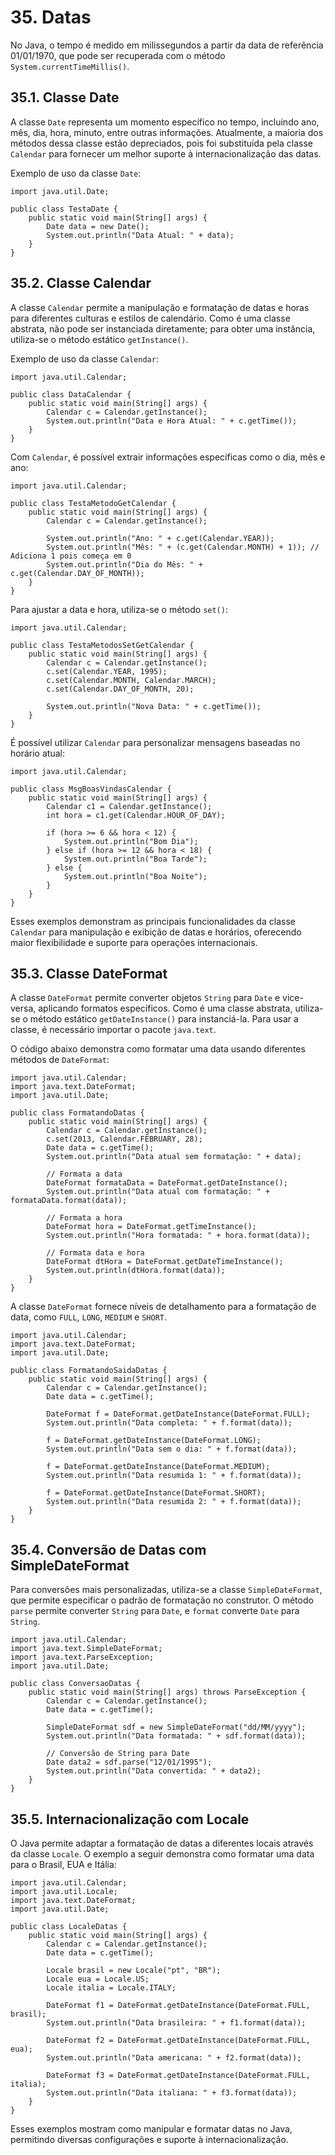 # 35. Datas

No Java, o tempo é medido em milissegundos a partir da data de referência 01/01/1970, que pode ser recuperada com o método `System.currentTimeMillis()`.

## 35.1. Classe Date

A classe `Date` representa um momento específico no tempo, incluindo ano, mês, dia, hora, minuto, entre outras informações. Atualmente, a maioria dos métodos dessa classe estão depreciados, pois foi substituída pela classe `Calendar` para fornecer um melhor suporte à internacionalização das datas.

Exemplo de uso da classe `Date`:

```
import java.util.Date;

public class TestaDate {
    public static void main(String[] args) {
        Date data = new Date();
        System.out.println("Data Atual: " + data);
    }
}
```

## 35.2. Classe Calendar

A classe `Calendar` permite a manipulação e formatação de datas e horas para diferentes culturas e estilos de calendário. Como é uma classe abstrata, não pode ser instanciada diretamente; para obter uma instância, utiliza-se o método estático `getInstance()`.

Exemplo de uso da classe `Calendar`:

```
import java.util.Calendar;

public class DataCalendar {
    public static void main(String[] args) {
        Calendar c = Calendar.getInstance();
        System.out.println("Data e Hora Atual: " + c.getTime());
    }
}
```

Com `Calendar`, é possível extrair informações específicas como o dia, mês e ano:

```
import java.util.Calendar;

public class TestaMetodoGetCalendar {
    public static void main(String[] args) {
        Calendar c = Calendar.getInstance();
        
        System.out.println("Ano: " + c.get(Calendar.YEAR));
        System.out.println("Mês: " + (c.get(Calendar.MONTH) + 1)); // Adiciona 1 pois começa em 0
        System.out.println("Dia do Mês: " + c.get(Calendar.DAY_OF_MONTH));
    }
}
```

Para ajustar a data e hora, utiliza-se o método `set()`:

```
import java.util.Calendar;

public class TestaMetodosSetGetCalendar {
    public static void main(String[] args) {
        Calendar c = Calendar.getInstance();
        c.set(Calendar.YEAR, 1995);
        c.set(Calendar.MONTH, Calendar.MARCH);
        c.set(Calendar.DAY_OF_MONTH, 20);

        System.out.println("Nova Data: " + c.getTime());
    }
}
```

É possível utilizar `Calendar` para personalizar mensagens baseadas no horário atual:

```
import java.util.Calendar;

public class MsgBoasVindasCalendar {
    public static void main(String[] args) {
        Calendar c1 = Calendar.getInstance();
        int hora = c1.get(Calendar.HOUR_OF_DAY);

        if (hora >= 6 && hora < 12) {
            System.out.println("Bom Dia");
        } else if (hora >= 12 && hora < 18) {
            System.out.println("Boa Tarde");
        } else {
            System.out.println("Boa Noite");
        }
    }
}
```

Esses exemplos demonstram as principais funcionalidades da classe `Calendar` para manipulação e exibição de datas e horários, oferecendo maior flexibilidade e suporte para operações internacionais.

## 35.3. Classe DateFormat

A classe `DateFormat` permite converter objetos `String` para `Date` e vice-versa, aplicando formatos específicos. Como é uma classe abstrata, utiliza-se o método estático `getDateInstance()` para instanciá-la. Para usar a classe, é necessário importar o pacote `java.text`.

O código abaixo demonstra como formatar uma data usando diferentes métodos de `DateFormat`:

```
import java.util.Calendar;
import java.text.DateFormat;
import java.util.Date;

public class FormatandoDatas {
    public static void main(String[] args) {
        Calendar c = Calendar.getInstance();
        c.set(2013, Calendar.FEBRUARY, 28);
        Date data = c.getTime();
        System.out.println("Data atual sem formatação: " + data);

        // Formata a data
        DateFormat formataData = DateFormat.getDateInstance();
        System.out.println("Data atual com formatação: " + formataData.format(data));

        // Formata a hora
        DateFormat hora = DateFormat.getTimeInstance();
        System.out.println("Hora formatada: " + hora.format(data));

        // Formata data e hora
        DateFormat dtHora = DateFormat.getDateTimeInstance();
        System.out.println(dtHora.format(data));
    }
}
```

A classe `DateFormat` fornece níveis de detalhamento para a formatação de data, como `FULL`, `LONG`, `MEDIUM` e `SHORT`.

```
import java.util.Calendar;
import java.text.DateFormat;
import java.util.Date;

public class FormatandoSaidaDatas {
    public static void main(String[] args) {
        Calendar c = Calendar.getInstance();
        Date data = c.getTime();

        DateFormat f = DateFormat.getDateInstance(DateFormat.FULL);
        System.out.println("Data completa: " + f.format(data));

        f = DateFormat.getDateInstance(DateFormat.LONG);
        System.out.println("Data sem o dia: " + f.format(data));

        f = DateFormat.getDateInstance(DateFormat.MEDIUM);
        System.out.println("Data resumida 1: " + f.format(data));

        f = DateFormat.getDateInstance(DateFormat.SHORT);
        System.out.println("Data resumida 2: " + f.format(data));
    }
}
```

## 35.4. Conversão de Datas com SimpleDateFormat

Para conversões mais personalizadas, utiliza-se a classe `SimpleDateFormat`, que permite especificar o padrão de formatação no construtor. O método `parse` permite converter `String` para `Date`, e `format` converte `Date` para `String`.

```
import java.util.Calendar;
import java.text.SimpleDateFormat;
import java.text.ParseException;
import java.util.Date;

public class ConversaoDatas {
    public static void main(String[] args) throws ParseException {
        Calendar c = Calendar.getInstance();
        Date data = c.getTime();
        
        SimpleDateFormat sdf = new SimpleDateFormat("dd/MM/yyyy");
        System.out.println("Data formatada: " + sdf.format(data));
        
        // Conversão de String para Date
        Date data2 = sdf.parse("12/01/1995");
        System.out.println("Data convertida: " + data2);
    }
}
```

## 35.5. Internacionalização com Locale

O Java permite adaptar a formatação de datas a diferentes locais através da classe `Locale`. O exemplo a seguir demonstra como formatar uma data para o Brasil, EUA e Itália:

```
import java.util.Calendar;
import java.util.Locale;
import java.text.DateFormat;
import java.util.Date;

public class LocaleDatas {
    public static void main(String[] args) {
        Calendar c = Calendar.getInstance();
        Date data = c.getTime();

        Locale brasil = new Locale("pt", "BR");
        Locale eua = Locale.US;
        Locale italia = Locale.ITALY;

        DateFormat f1 = DateFormat.getDateInstance(DateFormat.FULL, brasil);
        System.out.println("Data brasileira: " + f1.format(data));

        DateFormat f2 = DateFormat.getDateInstance(DateFormat.FULL, eua);
        System.out.println("Data americana: " + f2.format(data));

        DateFormat f3 = DateFormat.getDateInstance(DateFormat.FULL, italia);
        System.out.println("Data italiana: " + f3.format(data));
    }
}
```

Esses exemplos mostram como manipular e formatar datas no Java, permitindo diversas configurações e suporte à internacionalização.